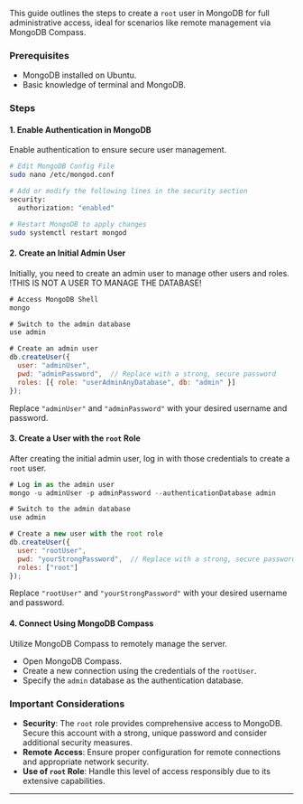 This guide outlines the steps to create a `root` user in MongoDB for full administrative access, ideal for scenarios like remote management via MongoDB Compass.

### Prerequisites
- MongoDB installed on Ubuntu.
- Basic knowledge of terminal and MongoDB.

### Steps

#### 1. Enable Authentication in MongoDB
Enable authentication to ensure secure user management.
```bash
# Edit MongoDB Config File
sudo nano /etc/mongod.conf

# Add or modify the following lines in the security section
security:
  authorization: "enabled"

# Restart MongoDB to apply changes
sudo systemctl restart mongod
```

#### 2. Create an Initial Admin User
Initially, you need to create an admin user to manage other users and roles. !THIS IS NOT A USER TO MANAGE THE DATABASE!
```javascript
# Access MongoDB Shell
mongo

# Switch to the admin database
use admin

# Create an admin user
db.createUser({
  user: "adminUser",
  pwd: "adminPassword",  // Replace with a strong, secure password
  roles: [{ role: "userAdminAnyDatabase", db: "admin" }]
});
```
Replace `"adminUser"` and `"adminPassword"` with your desired username and password.

#### 3. Create a User with the `root` Role
After creating the initial admin user, log in with those credentials to create a `root` user.
```javascript
# Log in as the admin user
mongo -u adminUser -p adminPassword --authenticationDatabase admin

# Switch to the admin database
use admin

# Create a new user with the root role
db.createUser({
  user: "rootUser",
  pwd: "yourStrongPassword",  // Replace with a strong, secure password
  roles: ["root"]
});
```
Replace `"rootUser"` and `"yourStrongPassword"` with your desired username and password.

#### 4. Connect Using MongoDB Compass
Utilize MongoDB Compass to remotely manage the server.
- Open MongoDB Compass.
- Create a new connection using the credentials of the `rootUser`.
- Specify the `admin` database as the authentication database.

### Important Considerations
- **Security**: The `root` role provides comprehensive access to MongoDB. Secure this account with a strong, unique password and consider additional security measures.
- **Remote Access**: Ensure proper configuration for remote connections and appropriate network security.
- **Use of `root` Role**: Handle this level of access responsibly due to its extensive capabilities.

---